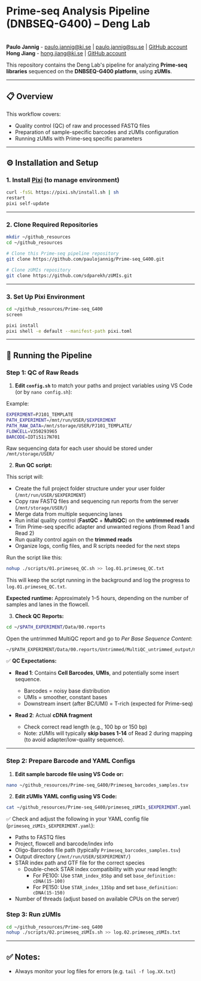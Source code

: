 # Prime-seq Analysis Pipeline (DNBSEQ-G400) – Deng Lab

<br>**Paulo Jannig** - [paulo.jannig@ki.se](mailto:paulo.jannig@ki.se) | [paulo.jannig@su.se](mailto:paulo.jannig@su.se) | [GitHub account](https://github.com/paulojannig)
<br>**Hong Jiang** - [hong.jiang@ki.se](mailto:hong.jiang@ki.se) | [GitHub account](https://github.com/brainfo)

This repository contains the Deng Lab's pipeline for analyzing **Prime-seq libraries** sequenced on the **DNBSEQ-G400 platform**, using **zUMIs**.

---

## 📋 Overview

This workflow covers:

* Quality control (QC) of raw and processed FASTQ files
* Preparation of sample-specific barcodes and zUMIs configuration
* Running zUMIs with Prime-seq specific parameters

---

## ⚙️ Installation and Setup

### 1. Install [Pixi](https://pixi.sh/latest/advanced/installation) (to manage environment)

```bash
curl -fsSL https://pixi.sh/install.sh | sh
restart
pixi self-update
```

---

### 2. Clone Required Repositories

```bash
mkdir ~/github_resources
cd ~/github_resources

# Clone this Prime-seq pipeline repository
git clone https://github.com/paulojannig/Prime-seq_G400.git

# Clone zUMIs repository
git clone https://github.com/sdparekh/zUMIs.git

```

---

### 3. Set Up Pixi Environment

```bash
cd ~/github_resources/Prime-seq_G400
screen
```

```bash
pixi install
pixi shell -e default --manifest-path pixi.toml
```

---

## 🚀 Running the Pipeline

### Step 1: QC of Raw Reads

1. **Edit `config.sh`** to match your paths and project variables using VS Code (or by `nano config.sh`):

Example:
```bash
EXPERIMENT=PJ101_TEMPLATE
PATH_EXPERIMENT=/mnt/run/USER/$EXPERIMENT
PATH_RAW_DATA=/mnt/storage/USER/PJ101_TEMPLATE/
FLOWCELL=V350293965
BARCODE=IDTi51i7N701
```

Raw sequencing data for each user should be stored under `/mnt/storage/USER/`

2. **Run QC script:**

This script will:

* Create the full project folder structure under your user folder (`/mnt/run/USER/$EXPERIMENT`)
* Copy raw FASTQ files and sequencing run reports from the server (`/mnt/storage/USER/`)
* Merge data from multiple sequencing lanes
* Run initial quality control (**FastQC** + **MultiQC**) on the **untrimmed reads**
* Trim Prime-seq specific adapter and unwanted regions (from Read 1 and Read 2)
* Run quality control again on the **trimmed reads**
* Organize logs, config files, and R scripts needed for the next steps

Run the script like this:

```bash
nohup ./scripts/01.primeseq_QC.sh >> log.01.primeseq_QC.txt
```

This will keep the script running in the background and log the progress to `log.01.primeseq_QC.txt`.

**Expected runtime:**
Approximately 1–5 hours, depending on the number of samples and lanes in the flowcell.

3. **Check QC Reports:**

```bash
cd ~/$PATH_EXPERIMENT/Data/00.reports
```

Open the untrimmed MultiQC report and go to <i>Per Base Sequence Content</i>:
```
~/$PATH_EXPERIMENT/Data/00.reports/Untrimmed/MultiQC_untrimmed_output/multiqc_report.html
```

✅ **QC Expectations:**

* **Read 1**: Contains **Cell Barcodes**, **UMIs**, and potentially some insert sequence.

  * Barcodes = noisy base distribution
  * UMIs = smoother, constant bases
  * Downstream insert (after BC/UMI) = T-rich (expected for Prime-seq)
* **Read 2**: Actual **cDNA fragment**

  * Check correct read length (e.g., 100 bp or 150 bp)
  * Note: zUMIs will typically **skip bases 1-14** of Read 2 during mapping (to avoid adapter/low-quality sequence).

---

### Step 2: Prepare Barcode and YAML Configs

1. **Edit sample barcode file using VS Code or:**

```bash
nano ~/github_resources/Prime-seq_G400/Primeseq_barcodes_samples.tsv
```

2. **Edit zUMIs YAML config  using VS Code:**

```bash
cat ~/github_resources/Prime-seq_G400/primeseq_zUMIs_$EXPERIMENT.yaml
```

✅ Check and adjust the following in your YAML config file (`primeseq_zUMIs_$EXPERIMENT.yaml`):
* Paths to FASTQ files
* Project, flowcell and barcode/index info
* Oligo-Barcodes file path (typically `Primeseq_barcodes_samples.tsv`)
* Output directory (`/mnt/run/USER/$EXPERIMENT/`)
* STAR index path and GTF file for the correct species
  * Double-check STAR index compatibility with your read length:
    * For PE100: Use `STAR_index_85bp` and set `base_definition: cDNA(15-100)`
    * For PE150: Use `STAR_index_135bp` and set `base_definition: cDNA(15-150)`
* Number of threads (adjust based on available CPUs on the server)

### Step 3: Run zUMIs

```bash
cd ~/github_resources/Prime-seq_G400
nohup ./scripts/02.primeseq_zUMIs.sh >> log.02.primeseq_zUMIs.txt
```

---

## ✅ Notes:

* Always monitor your log files for errors (e.g. `tail -f log.XX.txt`)
